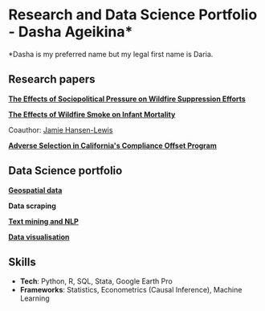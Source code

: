 # Research and Data Science Portfolio - Dasha Ageikina*

*Dasha is my preferred name but my legal first name is Daria.

## Research papers

**[The Effects of Sociopolitical Pressure on Wildfire Suppression Efforts](https://github.com/dashaageikina/job-market-paper-data-pipeline)**

**[The Effects of Wildfire Smoke on Infant Mortality](https://dashaageikina.notion.site/Exposure-of-U-S-Counties-to-Wildfire-Smoke-in-2006-2017-and-its-Effects-on-Infant-Mortality-188040298a0180deb72cf161bcbac05b)**

Coauthor: [Jamie Hansen-Lewis](https://are.ucdavis.edu/people/faculty/jamie-hansen-lewis/)

**[Adverse Selection in California's Compliance Offset Program](https://dashaageikina.notion.site/Adverse-Selection-in-California-s-Compliance-Offset-Program-Does-the-Program-Sequester-Carbon-in-Fo-188040298a0180cc8fe7c54fdb9e86ca)**

## Data Science portfolio

**[Geospatial data](https://github.com/dashaageikina/geospatial-data)**

**Data scraping**

**[Text mining and NLP](https://github.com/dashaageikina/text-mining)**

**[Data visualisation](https://github.com/dashaageikina/data-visualization)**

## Skills
 - **Tech**: Python, R, SQL, Stata, Google Earth Pro
 - **Frameworks**: Statistics, Econometrics (Causal Inference), Machine Learning






